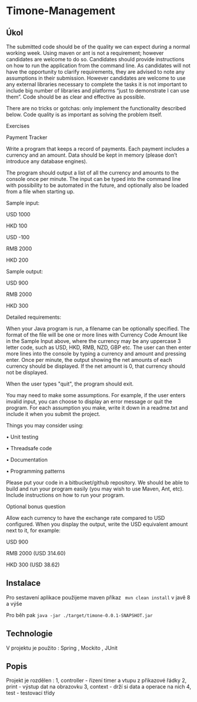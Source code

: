 # Timone-Management

## Úkol
The submitted code should be of the quality we can expect during a normal working week. Using maven or ant is not a requirement; however candidates are welcome to do so. Candidates should provide instructions on how to run the application from the command line. As candidates will not have the opportunity to clarify requirements, they are advised to note any assumptions in their submission. However candidates are welcome to use any external libraries necessary to complete the tasks it is not important to include big number of libraries and platforms “just to demonstrate I can use them”. Code should be as clear and effective as possible.

There are no tricks or gotchas: only implement the functionality described below. Code quality is as important as solving the problem itself.

 

Exercises

Payment Tracker

Write a program that keeps a record of payments. Each payment includes a currency and an amount. Data should be kept in memory (please don’t introduce any database engines).

 

The program should output a list of all the currency and amounts to the console once per minute. The input can be typed into the command line with possibility to be automated in the future, and optionally also be loaded from a file when starting up.

 

Sample input:

USD 1000

HKD 100

USD -100

RMB 2000

HKD 200

 

Sample output:

USD 900

RMB 2000

HKD 300

 

Detailed requirements:

When your Java program is run, a filename can be optionally specified. The format of the file will be one or more lines with Currency Code Amount like in the Sample Input above, where the currency may be any uppercase 3 letter code, such as USD, HKD, RMB, NZD, GBP etc. The user can then enter more lines into the console by typing a currency and amount and pressing enter. Once per minute, the output showing the net amounts of each currency should be displayed. If the net amount is 0, that currency should not be displayed.

When the user types "quit", the program should exit.

 

You may need to make some assumptions. For example, if the user enters invalid input, you can choose to display an error message or quit the program. For each assumption you make, write it down in a readme.txt and include it when you submit the project.

 

Things you may consider using:

• Unit testing

• Threadsafe code

• Documentation

• Programming patterns

Please put your code in a bitbucket/github repository. We should be able to build and run your program easily (you may wish to use Maven, Ant, etc). Include instructions on how to run your program.

 

Optional bonus question

Allow each currency to have the exchange rate compared to USD configured. When you display the output, write the USD equivalent amount next to it, for example:

USD 900

RMB 2000 (USD 314.60)

HKD 300 (USD 38.62)

## Instalace

Pro sestavení aplikace použijeme maven příkaz ``` mvn clean install``` v javě 8 a výše

Pro běh pak
```java -jar ./target/timone-0.0.1-SNAPSHOT.jar ```

## Technologie

V projektu je použito : Spring , Mockito , JUnit 

## Popis

Projekt je rozdělen :
1, controller - řizení timer a vtupu z přikazové řádky
2, print - výstup dat na obrazovku
3, context - drží si data a operace na nich
4, test - testovací třídy

